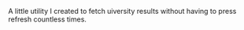 A little utility I created to fetch uiversity results without having to press refresh countless times. 
